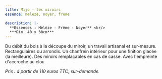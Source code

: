 ```yaml
---
title: Mijo - les miroirs
essence: meleze, noyer, frene

description: |-
  **Essences : Mélèze - Frêne - Noyer** <br/>
  ***Dim. 40 x 30cm***
---
```


Du débit du bois à la découpe du miroir, un travail artisanal et sur-mesure.
Rectangulaires ou arrondis.
Un chanfrein intérieur pour une finition glacée (la meilleure).
Des miroirs remplaçables en cas de casse.
Avec l'empreinte d'accroche au clou.

*Prix : à partir de 110 euros TTC, sur-demande.*
